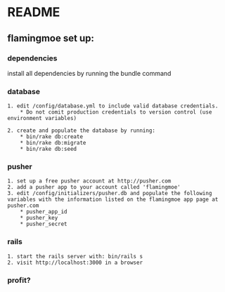 README
====================

flamingmoe set up:
-----------------

### dependencies
install all dependencies by running the bundle command
### database
    1. edit /config/database.yml to include valid database credentials. 
        * Do not comit production credentials to version control (use environment variables)
 
    2. create and populate the database by running: 
        * bin/rake db:create
        * bin/rake db:migrate
        * bin/rake db:seed

### pusher
    1. set up a free pusher account at http://pusher.com
    2. add a pusher app to your account called 'flamingmoe'
    3. edit /config/initializers/pusher.db and populate the following variables with the information listed on the flamingmoe app page at pusher.com
        * pusher_app_id
        * pusher_key
        * pusher_secret

### rails
    1. start the rails server with: bin/rails s
    2. visit http://localhost:3000 in a browser

### profit?